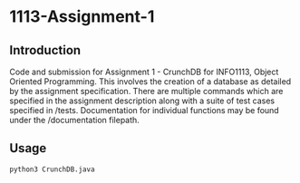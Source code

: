 # 1113-Assignment-1
## Introduction

Code and submission for Assignment 1 - CrunchDB for INFO1113, Object Oriented Programming. This involves the creation of a database as detailed by the assignment specification. There are multiple commands which are specified in the assignment description along with a suite of test cases specified in /tests. Documentation for individual functions may be found under the /documentation filepath.

## Usage

`python3 CrunchDB.java`
